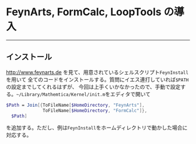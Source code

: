 # FeynArts, FormCalc, LoopTools の導入 #

-------------------------------------------------------------------------------

## インストール ##

http://www.feynarts.de を見て、用意されているシェルスクリプト`FeynInstall`を用いて
全てのコードをインストールする。質問にイエス連打していれば`$PATH`の設定までしてくれるはずが、
今回は上手くいかなかったので、手動で設定する。`~/Library/Mathemtica/Kernel/init.m`をエディタで開いて

``` Mathematica
$Path = Join[{ToFileName[$HomeDirectory, "FeynArts"],
              ToFileName[$HomeDirectory, "FormCalc"]},
  $Path]
```

を追加する。ただし、例は`FeynInstall`をホームディレクトリで動かした場合に対応する。
